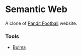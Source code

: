 # Semantic Web
A clone of [Pandit Football](http://panditfootball.com/) website.

### Tools
- [Bulma](http://bulma.io)
